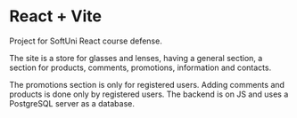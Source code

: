 # React + Vite


Project for SoftUni React course defense.

The site is a store for glasses and lenses, 
having a general section, a section for products, 
comments, promotions, information and contacts. 

The promotions section is only for registered users. 
Adding comments and products is done only by registered users. 
The backend is on JS and uses a PostgreSQL server as a database.
